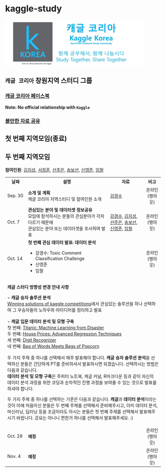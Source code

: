 # kaggle-study

<img src="logo.png" width="450" />

## `캐글 코리아` 창원지역 스터디 그룹

### <a href="https://www.facebook.com/groups/KaggleKoreaOpenGroup/"><b>캐글 코리아 페이스북</b></a><br>
**Note: No official relationship with `Kaggle`**

### <a href="https://github.com/unerue/kaggle-study/blob/master/kaggle-study/materials/materials.md" target="_blank">볼만한 자료 공유</a>

## 첫 번째 지역모임(종료)

## 두 번째 지역모임

**참여인원**: <a href="https://github.com/KimJiSeong1994">김지성</a>, <a href="">서정훈</a>, <a href="https://github.com/sun6880">선주은</a>, <a href="https://github.com/Song-bosun">송보선</a>, <a href="https://github.com/syj706">신영준</a>, <a href="https://github.com/Imchul">임철</a>

<table style="width: 100%">
  <tr>
    <th>날짜</th>
    <th>설명</th>    
    <th>자료</th>
    <th>비고</th>
  </tr>
  <tr>
    <td>Sep. 30</td>
    <td><b>소개 및 계획</b><br>캐글 코리아 지역스터디 및 참여인원 소개</td>
    <td>
      <a href="https://github.com/unerue/kaggle-study/blob/master/kaggle-study/2019-09-30/kaggle-orientation.pdf">강경수</a>
    </td>
    <td align="center">온라인<br>(행아웃)</td>
  </tr>
  <tr>
    <td>Oct. 7</td>
    <td><b>관심있는 분야 및 데이터셋 정보공유</b><br>모임에 참석하시는 분들의 관심분야가 각자 다르기 때문에<br>관심있는 분야 또는 데이터셋을 조사하여 발표</td>
    <td>
      <a href="https://github.com/unerue/kaggle-study/blob/master/kaggle-study/2019-10-07/unerue.pdf">강경수</a>,
      <a href="https://github.com/unerue/kaggle-study/blob/master/kaggle-study/2019-10-07/KimJiSeong1994.key">김지성</a>,
      <a href="https://github.com/unerue/kaggle-study/blob/master/kaggle-study/2019-10-07/sun6880.pptx">선주은</a>,
      <a href="https://github.com/unerue/kaggle-study/blob/master/kaggle-study/2019-10-07/Song-bosun.pptx">송보선</a>,<br>
      <a href="https://github.com/unerue/kaggle-study/blob/master/kaggle-study/2019-10-07/syj706.pptx">신영준</a>,
      <a href="https://github.com/unerue/kaggle-study/blob/master/kaggle-study/2019-10-07/">임철</a>
    </td>
    <td align="center">온라인<br>(행아웃)</td>
  </tr>
  <tr>
    <td>Oct. 14</td>
    <td><b>첫 번째 관심 데이터 발표: 데이터 분석</b><br>
      <ul>
        <li>강경수: Toxic Comment Classification Challenge</li>
        <li>신영준</li>
        <li>임철</li>
      </ul>
    </td>
    <td></td>
    <td align="center">온라인<br>(행아웃)</td>
  </tr>
  <tr>
    <td colspan=5>
      <p><b>캐글 스터디 방향성 변경 안내 사항</b></p>
      <b>- 캐글 승자 솔루션 분석</b><br>
      <a href="https://www.kaggle.com/sudalairajkumar/winning-solutions-of-kaggle-competitions">Winning solutions of kaggle competitions</a>에서 관심있는 솔루션을 하나 선택하여 그 우승자들의 노하우와 아이디어를 정리하고 발표<br>
      <br>
      <b>- 캐글 입문 데이터 분석 및 모형 구축</b><br>
      첫 번째: <a href="https://www.kaggle.com/c/titanic">Titanic: Machine Learning from Disaster</a><br>
      두 번째: <a href="https://www.kaggle.com/c/house-prices-advanced-regression-techniques">
House Prices: Advanced Regression Techniques</a><br>
      세 번째: <a href="https://www.kaggle.com/c/digit-recognizer">Digit Recognizer</a><br>
      네 번째: <a href="https://www.kaggle.com/c/word2vec-nlp-tutorial">Bag of Words Meets Bags of Popcorn</a><br>
      <br>
      두 가지 주제 중 하나를 선택해서 매주 발표해야 합니다. <b>캐글 승자 솔루션 분석</b>을 선택하신 분들은 간단하게 PT를 준비하셔서 발표하시면 되겠습니다. 선택하시는 방법은 다음과 같습니다. <br><b>데이터 분석 및 모형 구축</b>은 주피터 노트북, 캐글 커널, R마크다운 등과 같이 자신의 데이터 분석 과정을 위한 코딩과 순차적인 진행 과정을 보여줄 수 있는 것으로 발표를 하셔야 합니다. <p>두 가지 주제 중 하나를 선택하는 기준은 다음과 같습니다. <b>캐글</b>과 <b>데이터 분석</b>이라는 것이 아예 처음이신 분들은 두 번째 주제를 선택해서 준비해주시고, 이미 데이터 분석, 머신러닝, 딥러닝 등을 조금이라도 아시는 분들은 첫 번째 주제를 선택해서 발표해주시기 바랍니다. 강요는 아니니 편한거 하나를 선택해서 발표해주세요. :)</p>
    </td>
  </tr>
  <tr>
    <td>Oct. 28</td>
    <td><b>예정</b><br></td>
    <td></td>
    <td align="center">온라인<br>(행아웃)</td>
  </tr>
  <tr>
    <td>Nov. 4</td>
    <td><b>예정</b><br></td>
    <td></td>
    <td align="center">온라인<br>(행아웃)</td>
  </tr>
</table>
